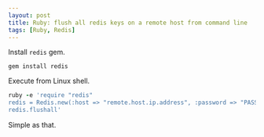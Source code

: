 ```yaml
---
layout: post
title: Ruby: flush all redis keys on a remote host from command line
tags: [Ruby, Redis]
---
```


Install `redis` gem.

```
gem install redis
```
Execute from Linux shell.

```ruby
ruby -e 'require "redis"
redis = Redis.new(:host => "remote.host.ip.address", :password => "PASSWORD", :port => 6379)
redis.flushall'
```

Simple as that.
